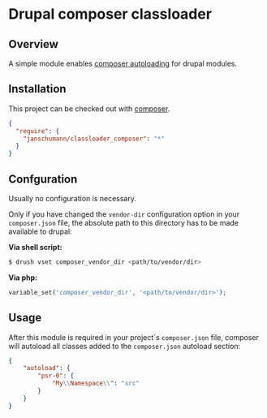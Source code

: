  Drupal composer classloader
===========================

## Overview

A simple module enables [composer autoloading](http://getcomposer.org) for drupal modules.

## Installation

This project can be checked out with [composer](http://getcomposer.org).

```json
{
  "require": {
    "janschumann/classloader_composer": "*"
  }
}
```

## Confguration

Usually no configuration is necessary.

Only if you have changed the ```vendor-dir``` configuration option in your ```composer.json``` file, the absolute path to this directory has to be made available to drupal:

**Via shell script:**

```sh
$ drush vset composer_vendor_dir <path/to/vendor/dir>
```

**Via php:**

```php
variable_set('composer_vendor_dir', '<path/to/vendor/dir>');
```

## Usage

After this module is required in your project´s ```composer.json``` file, composer will autoload all classes added to the ```composer.json``` autoload section:

```json
{
    "autoload": {
        "psr-0": {
            "My\\Namespace\\": "src"
        }
    }
}
```
